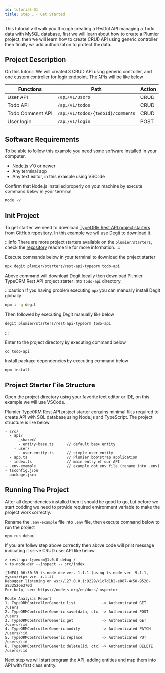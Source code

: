 ```yaml
---
id: tutorial-01
title: Step 1 - Get Started
---
```


This tutorial will walk you through creating a Restful API managing a Todo data with MySQL database, first we will learn about how to create a Plumier project, then we will learn how to create CRUD API using generic controller then finally we add authorization to protect the data.

## Project Description

On this tutorial We will created 3 CRUD API using generic controller, and one custom controller for login endpoint. The APIs will be like below


| Functions        | Path                              | Action |
| ---------------- | --------------------------------- | ------ |
| User API         | `/api/v1/users`                   | CRUD   |
| Todo API         | `/api/v1/todos`                   | CRUD   |
| Todo Comment API | `/api/v1/todos/{todoId}/comments` | CRUD   |
| User login       | `/api/v1/login`                   | POST   |


## Software Requirements 

To be able to follow this example you need some software installed in your computer.
* [Node.js](https://nodejs.org/en/) v10 or newer 
* Any terminal app
* Any text editor, in this example using VSCode

Confirm that Node.js installed properly on your machine by execute command below in your terminal

```
node -v
```

## Init Project

To get started we need to download [TypeORM Rest API project starters](https://github.com/plumier/starters/tree/master/rest-api-typeorm) from GitHub repository. In this example we will use [Degit](https://www.npmjs.com/package/degit) to download it. 

:::info
There are more project starters available on the `plumier/starters`, check the [repository](https://github.com/plumier/starters) readme file for more information.
:::

Execute commands below in your terminal to download the project starter

```sh
npx degit plumier/starters/rest-api-typeorm todo-api
``` 

Above command will download Degit locally then download Plumier TypeORM Rest API project starter into `todo-api` directory. 

:::caution
If you having problem executing `npx` you can manually install Degit globally
```sh
npm i -g degit
```

Then followed by executing Degit manually like below

```sh
degit plumier/starters/rest-api-typeorm todo-api
```
:::

Enter to the project directory by executing command below

```
cd todo-api
```

Install package dependencies by executing command below 

```sh
npm install
```

## Project Starter File Structure
Open the project directory using your favorite text editor or IDE, on this example we will use VSCode. 

Plumier TypeORM Rest API project starter contains minimal files required to create API with SQL database using Node.js and TypeScript. The project structure is like below

```
- src/
  - api/
    - _shared/
      - entity-base.ts      // default base entity
    - user/
      - user-entity.ts      // simple user entity 
  - app.ts                  // Plumier bootstrap application
  - index.ts                // main entry of our API
- .env-example              // example dot env file (rename into .env)
- tsconfig.json
- package.json 
```

## Running The Project

After all dependencies installed then it should be good to go, but before we start codding we need to provide required environment variable to make the project work correctly.

Rename the `.env-example` file into `.env` file, then execute command below to run the project

```
npm run debug
```

If you are follow step above correctly then above code will print message indicating it serve CRUD user API like below 

```
> rest-api-typeorm@1.0.0 debug /
> ts-node-dev --inspect -- src/index

[INFO] 06:30:39 ts-node-dev ver. 1.1.1 (using ts-node ver. 9.1.1, typescript ver. 4.1.3)
Debugger listening on ws://127.0.0.1:9229/c1c7d1b2-e887-4c50-9520-a832526e370d
For help, see: https://nodejs.org/en/docs/inspector

Route Analysis Report
1. TypeORMControllerGeneric.list            -> Authenticated GET    /users
2. TypeORMControllerGeneric.save(data, ctx) -> Authenticated POST   /users
3. TypeORMControllerGeneric.get             -> Authenticated GET    /users/:id
4. TypeORMControllerGeneric.modify          -> Authenticated PATCH  /users/:id
5. TypeORMControllerGeneric.replace         -> Authenticated PUT    /users/:id
6. TypeORMControllerGeneric.delete(id, ctx) -> Authenticated DELETE /users/:id
```

Next step we will start program the API, adding entities and map them into API with first class entity. 